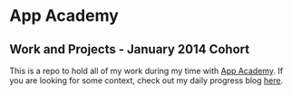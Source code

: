 # App Academy

## Work and Projects - January 2014 Cohort

This is a repo to hold all of my work during my time with [App Academy](appacademy.io).
If you are looking for some context, check out my daily progress blog [here](http://fenmarel.tumblr.com/).
